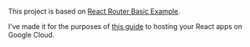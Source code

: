 This project is based on [React Router Basic Example](https://reacttraining.com/react-router/web/example/basic).

I've made it for the purposes of [this guide](https://medium.com/@tomasz_io/host-react-apps-for-free-on-google-cloud-af80f947f7e1) to hosting your React apps on Google Cloud.

